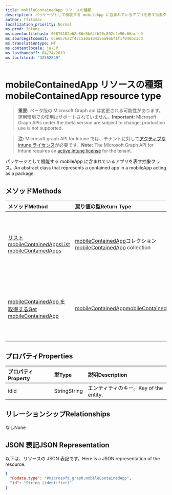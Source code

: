 ```yaml
---
title: mobileContainedApp リソースの種類
description: パッケージとして機能する mobileApp に含まれているアプリを表す抽象クラス。
author: tfitzmac
localization_priority: Normal
ms.prod: Intune
ms.openlocfilehash: 05874102e62e86e5b64fb20c892c2e96c66acfc9
ms.sourcegitcommit: 0ce657622f42c510a104156a96bf1f1f040bc1cd
ms.translationtype: MT
ms.contentlocale: ja-JP
ms.lasthandoff: 04/24/2019
ms.locfileid: "32552849"
---
```

# <a name="mobilecontainedapp-resource-type"></a><span data-ttu-id="6c728-103">mobileContainedApp リソースの種類</span><span class="sxs-lookup"><span data-stu-id="6c728-103">mobileContainedApp resource type</span></span>

> <span data-ttu-id="6c728-104">**重要:** ベータ版の Microsoft Graph api は変更される可能性があります。運用環境での使用はサポートされていません。</span><span class="sxs-lookup"><span data-stu-id="6c728-104">**Important:** Microsoft Graph APIs under the /beta version are subject to change; production use is not supported.</span></span>

> <span data-ttu-id="6c728-105">**注:** Microsoft graph API for Intune では、テナントに対して[アクティブな intune ライセンス](https://go.microsoft.com/fwlink/?linkid=839381)が必要です。</span><span class="sxs-lookup"><span data-stu-id="6c728-105">**Note:** The Microsoft Graph API for Intune requires an [active Intune license](https://go.microsoft.com/fwlink/?linkid=839381) for the tenant.</span></span>

<span data-ttu-id="6c728-106">パッケージとして機能する mobileApp に含まれているアプリを表す抽象クラス。</span><span class="sxs-lookup"><span data-stu-id="6c728-106">An abstract class that represents a contained app in a mobileApp acting as a package.</span></span>

## <a name="methods"></a><span data-ttu-id="6c728-107">メソッド</span><span class="sxs-lookup"><span data-stu-id="6c728-107">Methods</span></span>
|<span data-ttu-id="6c728-108">メソッド</span><span class="sxs-lookup"><span data-stu-id="6c728-108">Method</span></span>|<span data-ttu-id="6c728-109">戻り値の型</span><span class="sxs-lookup"><span data-stu-id="6c728-109">Return Type</span></span>|<span data-ttu-id="6c728-110">説明</span><span class="sxs-lookup"><span data-stu-id="6c728-110">Description</span></span>|
|:---|:---|:---|
|[<span data-ttu-id="6c728-111">リスト mobileContainedApps</span><span class="sxs-lookup"><span data-stu-id="6c728-111">List mobileContainedApps</span></span>](../api/intune-apps-mobilecontainedapp-list.md)|<span data-ttu-id="6c728-112">[mobileContainedApp](../resources/intune-apps-mobilecontainedapp.md)コレクション</span><span class="sxs-lookup"><span data-stu-id="6c728-112">[mobileContainedApp](../resources/intune-apps-mobilecontainedapp.md) collection</span></span>|<span data-ttu-id="6c728-113">[mobileContainedApp](../resources/intune-apps-mobilecontainedapp.md)オブジェクトのプロパティとリレーションシップをリストします。</span><span class="sxs-lookup"><span data-stu-id="6c728-113">List properties and relationships of the [mobileContainedApp](../resources/intune-apps-mobilecontainedapp.md) objects.</span></span>|
|[<span data-ttu-id="6c728-114">mobileContainedApp を取得する</span><span class="sxs-lookup"><span data-stu-id="6c728-114">Get mobileContainedApp</span></span>](../api/intune-apps-mobilecontainedapp-get.md)|[<span data-ttu-id="6c728-115">mobileContainedApp</span><span class="sxs-lookup"><span data-stu-id="6c728-115">mobileContainedApp</span></span>](../resources/intune-apps-mobilecontainedapp.md)|<span data-ttu-id="6c728-116">[mobileContainedApp](../resources/intune-apps-mobilecontainedapp.md)オブジェクトのプロパティとリレーションシップを読み取ります。</span><span class="sxs-lookup"><span data-stu-id="6c728-116">Read properties and relationships of the [mobileContainedApp](../resources/intune-apps-mobilecontainedapp.md) object.</span></span>|

## <a name="properties"></a><span data-ttu-id="6c728-117">プロパティ</span><span class="sxs-lookup"><span data-stu-id="6c728-117">Properties</span></span>
|<span data-ttu-id="6c728-118">プロパティ</span><span class="sxs-lookup"><span data-stu-id="6c728-118">Property</span></span>|<span data-ttu-id="6c728-119">型</span><span class="sxs-lookup"><span data-stu-id="6c728-119">Type</span></span>|<span data-ttu-id="6c728-120">説明</span><span class="sxs-lookup"><span data-stu-id="6c728-120">Description</span></span>|
|:---|:---|:---|
|<span data-ttu-id="6c728-121">id</span><span class="sxs-lookup"><span data-stu-id="6c728-121">id</span></span>|<span data-ttu-id="6c728-122">String</span><span class="sxs-lookup"><span data-stu-id="6c728-122">String</span></span>|<span data-ttu-id="6c728-123">エンティティのキー。</span><span class="sxs-lookup"><span data-stu-id="6c728-123">Key of the entity.</span></span>|

## <a name="relationships"></a><span data-ttu-id="6c728-124">リレーションシップ</span><span class="sxs-lookup"><span data-stu-id="6c728-124">Relationships</span></span>
<span data-ttu-id="6c728-125">なし</span><span class="sxs-lookup"><span data-stu-id="6c728-125">None</span></span>

## <a name="json-representation"></a><span data-ttu-id="6c728-126">JSON 表記</span><span class="sxs-lookup"><span data-stu-id="6c728-126">JSON Representation</span></span>
<span data-ttu-id="6c728-127">以下は、リソースの JSON 表記です。</span><span class="sxs-lookup"><span data-stu-id="6c728-127">Here is a JSON representation of the resource.</span></span>
<!-- {
  "blockType": "resource",
  "keyProperty": "id",
  "@odata.type": "microsoft.graph.mobileContainedApp"
}
-->
``` json
{
  "@odata.type": "#microsoft.graph.mobileContainedApp",
  "id": "String (identifier)"
}
```






